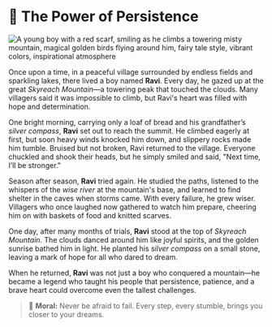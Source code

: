 
# 🌟 The Power of Persistence

![A young boy with a red scarf, smiling as he climbs a towering misty mountain, magical golden birds flying around him, fairy tale style, vibrant colors, inspirational atmosphere](https://example.com/mountain-persistence-boy-1800x700.jpg)

Once upon a time, in a peaceful village surrounded by endless fields and sparkling lakes, there lived a boy named **Ravi**. Every day, he gazed up at the great *Skyreach Mountain*—a towering peak that touched the clouds. Many villagers said it was impossible to climb, but Ravi's heart was filled with hope and determination.

One bright morning, carrying only a loaf of bread and his grandfather’s *silver compass*, **Ravi** set out to reach the summit. He climbed eagerly at first, but soon heavy winds knocked him down, and slippery rocks made him tumble. Bruised but not broken, Ravi returned to the village. Everyone chuckled and shook their heads, but he simply smiled and said, "Next time, I’ll be stronger."

Season after season, **Ravi** tried again. He studied the paths, listened to the whispers of the *wise river* at the mountain's base, and learned to find shelter in the caves when storms came. With every failure, he grew wiser. Villagers who once laughed now gathered to watch him prepare, cheering him on with baskets of food and knitted scarves.

One day, after many months of trials, **Ravi** stood at the top of *Skyreach Mountain*. The clouds danced around him like joyful spirits, and the golden sunrise bathed him in light. He planted his *silver compass* on a small stone, leaving a mark of hope for all who dared to dream.

When he returned, **Ravi** was not just a boy who conquered a mountain—he became a legend who taught his people that persistence, patience, and a brave heart could overcome even the tallest challenges.

> 💫 **Moral:** Never be afraid to fail. Every step, every stumble, brings you closer to your dreams.
